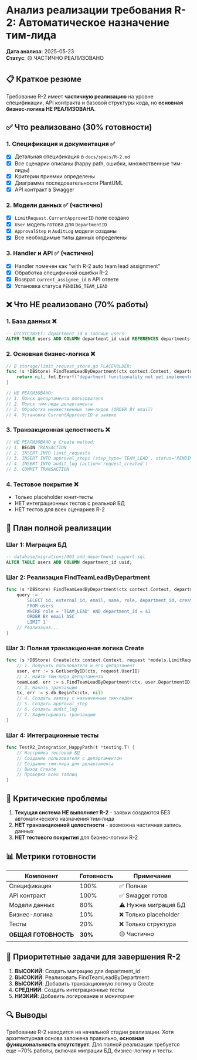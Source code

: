 # Анализ реализации требования R-2: Автоматическое назначение тим-лида

**Дата анализа**: 2025-05-23  
**Статус**: 🟡 ЧАСТИЧНО РЕАЛИЗОВАНО

## 📋 Краткое резюме

Требование R-2 имеет **частичную реализацию** на уровне спецификации, API контракта и базовой структуры кода, но **основная бизнес-логика НЕ РЕАЛИЗОВАНА**.

## ✅ Что реализовано (30% готовности)

### 1. Спецификация и документация ✅

- [x] Детальная спецификация в `docs/specs/R-2.md`
- [x] Все сценарии описаны (happy path, ошибки, множественные тим-лиды)
- [x] Критерии приемки определены
- [x] Диаграмма последовательности PlantUML
- [x] API контракт в Swagger

### 2. Модели данных ✅ (частично)

- [x] `LimitRequest.CurrentApproverID` поле создано
- [x] `User` модель готова для `DepartmentID`
- [x] `ApprovalStep` и `AuditLog` модели созданы
- [x] Все необходимые типы данных определены

### 3. Handler и API ✅ (частично)

- [x] Handler помечен как "with R-2 auto team lead assignment"
- [x] Обработка специфичной ошибки R-2
- [x] Возврат `current_assignee_id` в API ответе
- [x] Установка статуса `PENDING_TEAM_LEAD`

## ❌ Что НЕ реализовано (70% работы)

### 1. База данных ❌

```sql
-- ОТСУТСТВУЕТ: department_id в таблице users
ALTER TABLE users ADD COLUMN department_id uuid REFERENCES departments(id);
```

### 2. Основная бизнес-логика ❌

```go
// В storage/limit_request_store.go PLACEHOLDER:
func (s *DBStore) FindTeamLeadByDepartment(ctx context.Context, departmentID uuid.UUID) (*models.User, error) {
    return nil, fmt.Errorf("department functionality not yet implemented")
}

// НЕ РЕАЛИЗОВАНО:
// 1. Поиск департамента пользователя
// 2. Поиск тим-лида департамента
// 3. Обработка множественных тим-лидов (ORDER BY email)
// 4. Установка CurrentApproverID в заявке
```

### 3. Транзакционная целостность ❌

```go
// НЕ РЕАЛИЗОВАНО в Create method:
// 1. BEGIN TRANSACTION
// 2. INSERT INTO limit_requests
// 3. INSERT INTO approval_steps (step_type='TEAM_LEAD', status='PENDING')
// 4. INSERT INTO audit_log (action='request_created')
// 5. COMMIT TRANSACTION
```

### 4. Тестовое покрытие ❌

- Только placeholder юнит-тесты
- НЕТ интеграционных тестов с реальной БД
- НЕТ тестов для всех сценариев R-2

## 🔧 План полной реализации

### Шаг 1: Миграция БД

```sql
-- database/migrations/003_add_department_support.sql
ALTER TABLE users ADD COLUMN department_id uuid;
```

### Шаг 2: Реализация FindTeamLeadByDepartment

```go
func (s *DBStore) FindTeamLeadByDepartment(ctx context.Context, departmentID uuid.UUID) (*models.User, error) {
    query := `
        SELECT id, external_id, email, name, role, department_id, created_at, updated_at
        FROM users
        WHERE role = 'TEAM_LEAD' AND department_id = $1
        ORDER BY email ASC
        LIMIT 1`
    // Реализация...
}
```

### Шаг 3: Полная транзакционная логика Create

```go
func (s *DBStore) Create(ctx context.Context, request *models.LimitRequest) (*models.LimitRequest, error) {
    // 1. Получить пользователя и его департамент
    user, err := s.GetUserByID(ctx, request.UserID)
    // 2. Найти тим-лида департамента
    teamLead, err := s.FindTeamLeadByDepartment(ctx, user.DepartmentID)
    // 3. Начать транзакцию
    tx, err := s.db.BeginTx(ctx, nil)
    // 4. Создать заявку с назначенным тим-лидом
    // 5. Создать approval_step
    // 6. Создать audit_log
    // 7. Зафиксировать транзакцию
}
```

### Шаг 4: Интеграционные тесты

```go
func TestR2_Integration_HappyPath(t *testing.T) {
    // Настройка тестовой БД
    // Создание пользователя с департаментом
    // Создание тим-лида для департамента
    // Вызов Create
    // Проверка всех таблиц
}
```

## 🚨 Критические проблемы

1. **Текущая система НЕ выполняет R-2** - заявки создаются БЕЗ автоматического назначения тим-лида
2. **НЕТ транзакционной целостности** - возможна частичная запись данных
3. **НЕТ тестового покрытия** для бизнес-логики R-2

## 📊 Метрики готовности

| Компонент            | Готовность | Примечание            |
| -------------------- | ---------- | --------------------- |
| Спецификация         | 100%       | ✅ Полная             |
| API контракт         | 100%       | ✅ Swagger готов      |
| Модели данных        | 80%        | ⚠️ Нужна миграция БД  |
| Бизнес-логика        | 10%        | ❌ Только placeholder |
| Тесты                | 20%        | ❌ Только структура   |
| **ОБЩАЯ ГОТОВНОСТЬ** | **30%**    | 🟡 Частично           |

## 🎯 Приоритетные задачи для завершения R-2

1. **ВЫСОКИЙ**: Создать миграцию для department_id
2. **ВЫСОКИЙ**: Реализовать FindTeamLeadByDepartment
3. **ВЫСОКИЙ**: Добавить транзакционную логику в Create
4. **СРЕДНИЙ**: Создать интеграционные тесты
5. **НИЗКИЙ**: Добавить логирование и мониторинг

## 🔍 Выводы

Требование R-2 находится на начальной стадии реализации. Хотя архитектурная основа заложена правильно, **основная функциональность отсутствует**. Для полной реализации требуется еще ~70% работы, включая миграции БД, бизнес-логику и тесты.
